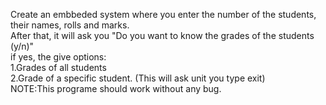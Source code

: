 Create an embbeded system where you enter the number of the students, their names, rolls and marks.<br>
After that, it will ask you "Do you want to know the grades of the students (y/n)"<br>
if yes, the give options:<br>
1.Grades of all students<br>
2.Grade of a specific student. (This will ask unit you type exit)<br>
NOTE:This programe should work without any bug.